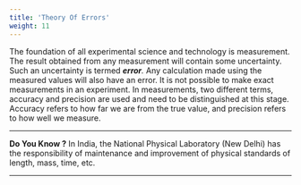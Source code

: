```yaml
---
title: 'Theory Of Errors'
weight: 11
---
```


The foundation of all experimental science and technology is measurement. The result obtained from any measurement will contain some uncertainty. Such an uncertainty is termed **_error_**_._ Any calculation made using the measured values will also have an error. It is not possible to make exact measurements in an experiment. In measurements, two different terms, accuracy and precision are used and need  to be distinguished at this stage. Accuracy refers to how far we are from the true value, and precision refers to how well we measure.

---
**Do You Know ?**
In India, the National Physical Laboratory (New Delhi) has the responsibility of maintenance and improvement of physical standards of length, mass, time, etc.

---